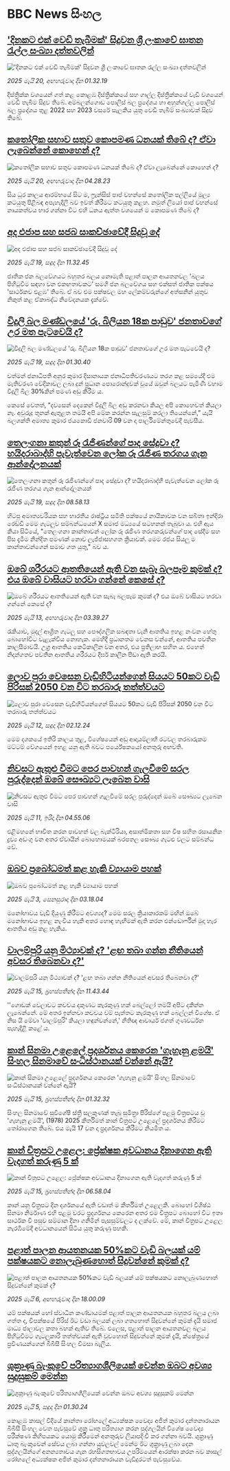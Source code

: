 # BBC News සිංහල## ['දිනකට එක් වෙඩි තැබීමක්' සිදුවන ශ්‍රී ලංකාවේ ඝාතන රැල්ල සංඛ්‍යා දත්තවලින්](https://www.bbc.com/sinhala/articles/c5ykgjdkkvvo?at_campaign=githubrss)!['දිනකට එක් වෙඩි තැබීමක්' සිදුවන ශ්‍රී ලංකාවේ ඝාතන රැල්ල සංඛ්‍යා දත්තවලින්](https://ichef.bbci.co.uk/ace/standard/240/cpsprodpb/a6df/live/48fd8520-348e-11f0-8c0d-7fd09081d16a.jpg)_2025 මැයි 20, අඟහරුවාදා දින 01.32.19_දිස්ත්‍රික්ක වශයෙන් ගත් කළ කොළඹ දිස්ත්‍රික්කයේ සහ ගාල්ල දිස්ත්‍රික්කයේ වැඩි වශයෙන් වෙඩි තැබීම සිදුව තිබේ. අම්බලන්ගොඩ පොලිස් බල ප්‍රදේශය හා අහුන්ගල්ල පොලිස් බල ප්‍රදේශය තුළ 2022 සහ 2023 වසරේ සැලකිය යුතු වෙඩි තැබීම් සංඛ්‍යාවක් සිදුව තිබේ.## [කතෝලික සභාව සතුව කොපමණ ධනයක් තිබේ ද? ඒවා ලැබෙන්නේ කොහෙන් ද?](https://www.bbc.com/sinhala/articles/ckg4r1lpe8ro?at_campaign=githubrss)![කතෝලික සභාව සතුව කොපමණ ධනයක් තිබේ ද? ඒවා ලැබෙන්නේ කොහෙන් ද?](https://ichef.bbci.co.uk/ace/standard/240/cpsprodpb/8160/live/e077ace0-3313-11f0-8947-7d6241f9fce9.jpg)_2025 මැයි 20, අඟහරුවාදා දින 04.28.23_සිය ධූර කාලය ආරම්භයේ සිට ම, ෆ්‍රැන්සිස් පාප් වහන්සේ කතෝලික පල්ලියේ මූල්‍ය කටයුතු පිළිබඳ අපැහැදිලි බව ඉවත් කිරීමට කටයුතු කළහ. නමුත් ලියෝ පාප් වහන්සේ නායකත්වය භාර ගන්නා විට එහි ධනය ඇත්ත වශයෙන් ම කොපමණ තිබේ ද?## [අද එජාප සහ සජබ සාකච්ඡාවේදී සිදුවූ දේ](https://www.bbc.com/sinhala/articles/cwywqn2zr5do?at_campaign=githubrss)![අද එජාප සහ සජබ සාකච්ඡාවේදී සිදුවූ දේ](https://ichef.bbci.co.uk/ace/standard/240/cpsprodpb/59a4/live/9281cd30-349f-11f0-ad6d-67c1c2fdfbf5.jpg)_2025 මැයි 19, සඳුදා දින 11.32.45_ජාතික ජන බලවේගයට බහුතර බලය නොමැති පළාත් පාලන ආයතනවල 'බලය පිහිටුවීම සඳහා වන එකඟතාවකට' සමගි ජන බලවේගය සහ එක්සත් ජාතික පක්ෂය 'සාර්ථකව එළඹ' තිබේ.
ඒ බව එම පක්ෂවල මහ ලේකම්වරුන්ගේ අත්සනින් යුතුව නිකුත් කළ ඒකාබද්ධ නිවේදනයක දැක්වේ.## [විදුලි බල මණ්ඩලයේ 'රු. බිලියන 18ක පාඩුව' ජනතාවගේ උර මත පැටවෙයි ද?](https://www.bbc.com/sinhala/articles/cz709jvq0xro?at_campaign=githubrss)![විදුලි බල මණ්ඩලයේ 'රු. බිලියන 18ක පාඩුව' ජනතාවගේ උර මත පැටවෙයි ද?](https://ichef.bbci.co.uk/ace/standard/240/cpsprodpb/4d99/live/762ac740-346d-11f0-96c3-cf669419a2b0.jpg)_2025 මැයි 19, සඳුදා දින 01.30.40_වත්මන් ජනාධිපති අනුර කුමාර දිසානායක ජනාධිපතිවරණයට තරග කළ සමයේදී එම මැතිවරණ වේදිකාවල ලබා දුන් ප්‍රධාන පොරොන්දුවක් වූයේ ඔවුන් බලයට පැමිණි වහාම විදුලි බිල 30%කින් පමණ අඩු කිරීම ය.

කෙසේ වෙතත්, "දවසෙන් දෙකෙන් විදුලි බිල අඩු කරනවා කියල අපි කොහෙවත් කියලා නෑ. අවුරුදු තුනක් ඇතුළත තමයි අපි මේක කරන්න සැලසුම් කරලා තියෙන්නේ,” යැයි බලශක්ති අමාත්‍ය කුමාර ජයකොඩි ජනවාරි 09 වන දා පාර්ලිමේන්තුවේදී පැවසීය.## [තෙලංගනා කතුන් රූ රැජිණන්ගේ පාද සේදුවා ද? හයිදරාබාද්හි පැවැත්වෙන ලෝක රූ රැජිණ තරගය ගැන ආන්දෝලනයක්](https://www.bbc.com/sinhala/articles/ckg71k498gpo?at_campaign=githubrss)![තෙලංගනා කතුන් රූ රැජිණන්ගේ පාද සේදුවා ද? හයිදරාබාද්හි පැවැත්වෙන ලෝක රූ රැජිණ තරගය ගැන ආන්දෝලනයක්](https://ichef.bbci.co.uk/ace/standard/240/cpsprodpb/0ee4/live/219647f0-348f-11f0-96c3-cf669419a2b0.jpg)_2025 මැයි 19, සඳුදා දින 08.58.13_හිටපු අමාත්‍යවරියක සහ භාරතීය රාෂ්ට්‍රීය සමිති පක්ෂයේ නායිකාවක වන සබීතා ඉන්දිරා රෙඩ්ඩි මෙම ගැටලුව සම්බන්ධයෙන් X සමාජ මධ්‍යයේ සටහනක් තැබුවා ය. එහි ඇය කියා සිටියේ, "තෙලංගනා කාන්තාවන් ලෝක රූ රැජිණ තරගකරුවන්ගේ පාද සේදීම සහ පිස දැමීම නින්දිත පමණක් නොව ලැජ්ජාසහගත ක්‍රියාවක්. මෙම රජය සියලු ම කාන්තාවන්ගෙන් සමාව ගත යුතු," බව ය.## [ඔබේ ශරීරයට ආතතියෙන් ඇති වන සැබෑ බලපෑම කුමක් ද? එය ඔබේ වාසියට හරවා ගන්නේ කෙසේ ද?](https://www.bbc.com/sinhala/articles/c0r5ydvy548o?at_campaign=githubrss)![ඔබේ ශරීරයට ආතතියෙන් ඇති වන සැබෑ බලපෑම කුමක් ද? එය ඔබේ වාසියට හරවා ගන්නේ කෙසේ ද?](https://ichef.bbci.co.uk/ace/standard/240/cpsprodpb/cf90/live/1ac001c0-0afd-11f0-94d4-6f954f5dcfa3.jpg)_2025 මැයි 13, අඟහරුවාදා දින 03.39.27_රැකියාව, මුදල් ආශ්‍රිත ගැටලු සහ පෞද්ගලික සබඳතා වැනි ආතතිය ඉහළ නංවන හේතු බොහෝවිට වැළැක්විය නොහැක. මෙහිදී ප්‍රධානතම වෙනස වන්නේ, ආතතිය පවතින කාලසීමාවයි. උග්‍ර ආතතිය කෙටිකාලීන වන අතර, එය ප්‍රතිලාභ සහිත ය. එහෙත් නිදන්ගතව පවතින ආතතිය ශරීරයට දීර්ඝ කාලීන පීඩා ඇති කරයි.## [ලොව පුරා වෙසෙන වැඩිහිටියන්ගෙන් සියයට 50කට වැඩි පිරිසක් 2050 වන විට තරබාරු තත්ත්වයට](https://www.bbc.com/sinhala/articles/c5yg3yne833o?at_campaign=githubrss)![ලොව පුරා වෙසෙන වැඩිහිටියන්ගෙන් සියයට 50කට වැඩි පිරිසක් 2050 වන විට තරබාරු තත්ත්වයට](https://ichef.bbci.co.uk/ace/standard/240/cpsprodpb/5481/live/5c3da8f0-2ef7-11f0-b26b-ab62c890638b.jpg)_2025 මැයි 12, සඳුදා දින 02.12.24_මෙම දශකයේ ඉතිරි කාලය තුළ, විශේෂයෙන් අඩු ආදායම්ලාභී රටවල තරබාරුකම මට්ටම් වේගයෙන් ඉහළ යනු ඇති බවට පර්යේෂකයෝ අනතුරු අඟවති.## [නිවසට ඇතුළු වීමට පෙර පාවහන් ගැලවීමේ සරල පුරුද්දෙන් ඔබේ සෞඛ්‍යට ලැබෙන වාසි](https://www.bbc.com/sinhala/articles/cx2wz7lr14qo?at_campaign=githubrss)![නිවසට ඇතුළු වීමට පෙර පාවහන් ගැලවීමේ සරල පුරුද්දෙන් ඔබේ සෞඛ්‍යට ලැබෙන වාසි](https://ichef.bbci.co.uk/ace/standard/240/cpsprodpb/8ee6/live/1f26f560-2688-11f0-8c66-ebf25fc2cfef.jpg)_2025 මැයි 11, ඉරිදා දින 04.55.06_එළිමහනේ භාවිත කරන පාවහන් වල බැක්ටීරියා, අසාත්මිකතා සහ විෂ සහිත රසායනික ද්‍රව්‍ය අඩංගු වන අතර ඒවායින් බොහොමයක් බරපතල සෞඛ්‍ය ගැටළු වලට සම්බන්ධ වේ.## [ඔබව ප්‍රබෝධමත් කළ හැකි ව්‍යායාම පහක්](https://www.bbc.com/sinhala/articles/cvgnyxeq29vo?at_campaign=githubrss)![ඔබව ප්‍රබෝධමත් කළ හැකි ව්‍යායාම පහක්](https://ichef.bbci.co.uk/ace/standard/240/cpsprodpb/c2df/live/6ee92ee0-f881-11ef-8c03-7dfdbeeb2526.jpg)_2025 මැයි 3, සෙනසුරාදා දින 03.18.04_මනෝභාවය වැඩි දියුණු කිරීමට අවශ්‍යද? මෙම සරල ක්‍රියාකාරකම් මඟින් ඔබේ මනෝභාවය ඉහළ නැංවිය හැකි අතර හොඳ හැඟීමක් ඇති කරන එන්ඩොර්ෆින් මුදා හැර ආතතිය අඩු කළ හැකිය.## [වාලම්පුරි යනු මිථ්‍යාවක් ද? 'ළඟ තබා ගන්න නීතියෙන් අවසර තිබෙනවා ද?'](https://www.bbc.com/sinhala/articles/cre98w2qr1jo?at_campaign=githubrss)![වාලම්පුරි යනු මිථ්‍යාවක් ද? 'ළඟ තබා ගන්න නීතියෙන් අවසර තිබෙනවා ද?'](https://ichef.bbci.co.uk/ace/standard/240/cpsprodpb/5240/live/103fc4a0-3173-11f0-8fe4-175a817b5a2f.jpg)_2025 මැයි 15, බ්‍රහස්පතින්දා දින 11.43.44_''ගොඩක් වෙලාවට කවචය දකුණට කැරකුණු හක් බෙල්ලෝ තමයි අපිට දකින්න ලැබෙන්නේ. මේ අතර ඉන්නවා කවචය වම් පැත්තට කැරකුණු හක් බෙල්ලන් විශේෂ. ඒ නිස යි මේවා 'වාලම්පුරි' කියලා හඳුන්වන්නේ,' නීතිඥ ආචාර්ය ජගත් ගුණවර්ධන පැහැදිළි කළේ ය.## [කාන් සිනමා උළෙලේ ප්‍රදර්ශනය කෙරෙන 'ගැහැනු ළමයි' සිංහල සිනමාවේ සංධිස්ථානයක් වන්නේ ඇයි?](https://www.bbc.com/sinhala/articles/c2lkdr5d8x4o?at_campaign=githubrss)![කාන් සිනමා උළෙලේ ප්‍රදර්ශනය කෙරෙන 'ගැහැනු ළමයි' සිංහල සිනමාවේ සංධිස්ථානයක් වන්නේ ඇයි?](https://ichef.bbci.co.uk/ace/standard/240/cpsprodpb/5616/live/8d32efd0-30a8-11f0-a620-b132f633f1b3.jpg)_2025 මැයි 15, බ්‍රහස්පතින්දා දින 01.32.32_සිංහල සිනමාවේ සුවිශේෂී ස්ත්‍රී සලකුණක් තැබූ සුමිත්‍රා පීරිස්ගේ පළමු චිත්‍රපටය වූ 'ගැහැනු ළමයි', (1978) 2025 කීර්තිමත් කාන් චිත්‍රපට උළෙලේ ප්‍රදර්ශනය කිරීමට තෝරාගෙන තිබේ.
එය මැයි 17 වන දා ප්‍රදර්ශනය කිරීමට නියමිත ය.## [කාන් චිත්‍රපට උළෙල: ප්‍රේක්ෂක අවධානය දිනාගෙන  ඇති  වැදගත් කරුණු 5 ක්](https://www.bbc.com/sinhala/articles/cx2jw50p6dko?at_campaign=githubrss)![කාන් චිත්‍රපට උළෙල: ප්‍රේක්ෂක අවධානය දිනාගෙන  ඇති  වැදගත් කරුණු 5 ක්](https://ichef.bbci.co.uk/ace/standard/240/cpsprodpb/23c8/live/2a046a60-2ff9-11f0-96c3-cf669419a2b0.jpg)_2025 මැයි 15, බ්‍රහස්පතින්දා දින 06.58.04_කාන් යනු චිත්‍රපට දින දර්ශනයේ ඇති වඩාත් ම කීර්තිමත් උළෙලකි. බොහෝ විශිෂ්ඨ සිනමා නිර්මාණ එහි පළමු වරට ප්‍රදර්ශනය කෙරෙන අතර එම චිත්‍රපට බොහෝ විට ඉතා සාර්ථක වී පසුව සම්මාන දිනා ගනිමින් පැසසුම්වලට ද ලක්වේ. මේ, කාන් චිත්‍රපට උළෙල නැරඹීමේදී අවධානයෙන් සිටිය යුතු කරුණු පහකි.## [පළාත් පාලන ආයතනයක 50%කට වැඩි බලයක් යම් පක්ෂයකට නොලැබුණහොත් සිදුවන්නේ කුමක් ද?](https://www.bbc.com/sinhala/articles/cy8e8yd2vpyo?at_campaign=githubrss)![පළාත් පාලන ආයතනයක 50%කට වැඩි බලයක් යම් පක්ෂයකට නොලැබුණහොත් සිදුවන්නේ කුමක් ද?](https://ichef.bbci.co.uk/ace/standard/240/cpsprodpb/ca47/live/2bd95fa0-2aa2-11f0-8f57-b7237f6a66e6.jpg)_2025 මැයි 6, අඟහරුවාදා දින 18.00.09_යම් පක්ෂයක් හෝ ස්වාධීන කණ්ඩායමක් පළාත් පාලන ආයතනයක බහුතර බලය ලබා ගත්ත ද, විපක්ෂයේ පිරිස් ඊට වඩා බලයක් ලබා ගතහොත් සිදුවන්නේ කුමක් දැයි සමාජ මාධ්‍ය ජාලාවල කතා බහක් ඇතිව තිබේ.
එලෙස, පළාත් පාලන ආයතනවල බලය පිහිටුවීමට ගැටලුකාරි තත්ත්වයක් ඇති වුවහොත් සිදුවන්නේ කුමක් දැයි, ක්ෂේත්‍රයේ ප්‍රවීණයන්ගෙන් බීබීසී සිංහල විමසා බැලීය.## [ශුක්‍රාණු බැංකුවේ පරිත්‍යාගශීලියෙක් වෙන්න ඔබට අවශ්‍ය සුදුසුකම් මෙන්න](https://www.bbc.com/sinhala/articles/cze1zxr1erdo?at_campaign=githubrss)![ශුක්‍රාණු බැංකුවේ පරිත්‍යාගශීලියෙක් වෙන්න ඔබට අවශ්‍ය සුදුසුකම් මෙන්න](https://ichef.bbci.co.uk/ace/standard/240/cpsprodpb/5f9b/live/bc92d880-2978-11f0-8c66-ebf25fc2cfef.jpg)_2025 මැයි 5, සඳුදා දින 01.30.24_කොළඹ කාසල් වීදියේ කාන්තා රෝහලේ අධ්‍යක්ෂක වෛද්‍ය අජිත් කුමාර දන්තනාරායන බීබීසී සිංහල වෙත පැවසුවේ ශුක්‍ර ධාතු පරිත්‍යාග කරන පුද්ගලයින් විශේෂ වෛද්‍ය පරීක්ෂණ කිහිපයකට යොමු කිරීමෙන් අනතුරුව ලියාපදිංචි කර ගන්නා බවයි.
ශුක්‍රාණු ධාතු බැංකුවෙන් සේවය ලබා ගන්නා යුවලවල් මෙන්ම ඊට ශුක්‍රාණු ලබා දෙන පුද්ගලයින්ගේ අනන්‍යතාවය ගැන රහසිගතභාවය උපරිමයෙන් ආරක්ෂා කරන බව කාසල් රෝහලේ අධ්‍යක්ෂක අජිත් කුමාර දන්තනාරායන වැඩිදුරටත් පැවසුවේය.
